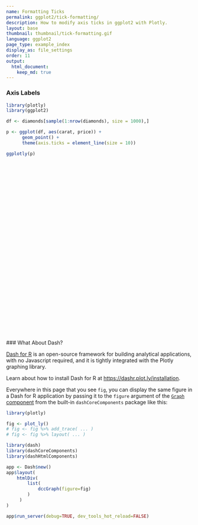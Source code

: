 ```yaml
---
name: Formatting Ticks
permalink: ggplot2/tick-formatting/
description: How to modify axis ticks in ggplot2 with Plotly.
layout: base
thumbnail: thumbnail/tick-formatting.gif
language: ggplot2
page_type: example_index
display_as: file_settings
order: 11
output:
  html_document:
    keep_md: true
---
```



### Axis Labels


```r
library(plotly)
library(ggplot2)

df <- diamonds[sample(1:nrow(diamonds), size = 1000),]

p <- ggplot(df, aes(carat, price)) +
      geom_point() +
      theme(axis.ticks = element_line(size = 10))

ggplotly(p)
```

<div id="htmlwidget-df551c1f03d330ce271c" style="width:672px;height:480px;" class="plotly html-widget"></div>
<script type="application/json" data-for="htmlwidget-df551c1f03d330ce271c">{"x":{"data":[{"x":[0.36,0.34,1.5,1.21,1.33,1.22,0.74,0.7,0.5,0.42,0.9,0.33,1.2,0.52,0.33,1.2,1.23,0.31,0.42,0.31,1.09,1.01,0.71,1.01,0.71,1.6,0.57,0.34,0.72,0.32,1.01,2.3,1.24,0.3,0.32,0.31,1.32,1.02,1.01,0.58,0.7,2.09,2.5,1.05,0.33,1.01,1.02,1.01,1.01,0.92,0.77,0.3,0.29,0.57,0.91,0.4,0.42,2.05,0.31,0.9,0.91,0.72,0.91,2.04,0.4,0.3,0.33,0.42,0.36,0.31,1.21,1.11,1.01,1.02,0.42,1.06,0.53,1.11,0.31,1.01,0.7,1.5,1.01,0.71,0.31,1.03,0.3,0.33,1,0.31,1,0.51,0.51,0.24,0.98,0.61,0.4,0.42,1.06,0.7,1.73,0.23,0.26,1.01,0.61,0.41,0.32,0.38,0.52,0.42,1.27,1.13,1.27,1,0.41,0.4,1.53,1.24,0.3,1.2,2.02,1.54,1.06,1.02,1.01,1.02,0.4,0.83,0.32,0.23,0.7,1.01,0.9,0.43,0.21,0.81,0.71,1.32,0.52,1.21,0.41,2.02,1.22,0.51,1.08,0.4,0.42,0.77,0.71,0.31,0.42,0.71,0.55,0.52,0.78,0.31,1.02,0.31,0.43,0.43,0.71,0.39,0.32,0.7,0.72,1.1,0.79,0.81,1.01,1.54,0.51,1.72,0.52,1.51,1.22,0.53,0.32,0.59,0.75,0.61,0.52,0.7,1.34,0.78,0.44,1.5,0.47,0.26,0.28,0.71,0.32,0.44,0.4,0.9,0.7,0.5,0.3,0.34,0.3,0.7,0.3,1.03,1.51,0.46,0.31,0.23,1.25,1.15,0.94,1.03,0.4,0.44,0.57,0.33,1.01,0.37,1.01,0.32,1.33,1.22,0.51,1.03,2.19,0.41,1.21,0.5,1.01,0.57,0.33,1.04,0.36,1,1.19,0.55,1.22,0.8,0.55,0.32,0.34,1.78,0.5,1.04,0.32,1.01,0.4,0.57,0.42,0.91,1.2,1.22,1.01,1.04,2.04,0.33,1,0.73,1.2,0.34,0.74,0.32,1.02,0.9,0.4,0.4,0.32,0.53,0.72,0.31,0.4,0.3,1,0.71,0.72,0.9,0.57,0.32,1.7,2.04,0.82,0.7,0.31,1.05,0.57,0.31,0.51,0.41,1.66,0.52,0.3,0.7,0.55,0.77,2.13,0.24,1.01,0.4,0.71,1.01,1.21,0.67,0.35,1.44,1.16,0.39,0.3,1.04,2.02,1.51,0.55,2.01,0.31,0.71,0.37,0.5,0.52,0.96,1.2,0.72,0.42,0.31,0.53,0.35,0.34,0.92,0.42,0.36,0.41,0.7,1.1,0.33,1.05,1.1,0.72,0.63,0.33,1.71,1.32,2.13,1.06,0.51,0.98,0.25,1.22,0.7,0.71,0.82,1.5,1.23,0.33,1.05,0.28,2,0.76,0.4,1.51,0.71,0.4,0.51,0.75,1.06,1.06,2.02,0.33,0.7,0.41,0.3,1.15,0.35,1,0.39,0.32,1.52,0.73,0.74,0.43,0.4,0.52,1.02,0.41,0.71,0.32,1.38,0.91,0.33,0.26,1.25,2,0.7,0.93,0.91,0.41,0.36,1.05,0.81,1.16,0.78,1.63,1.31,0.32,0.42,1.01,0.71,1.09,0.31,0.33,1.11,0.7,0.55,0.39,0.52,0.7,0.73,0.71,1.13,0.3,0.41,0.27,0.9,0.89,0.36,0.24,0.36,0.38,0.7,0.99,0.41,0.9,0.73,0.41,1.1,0.74,1.12,1.03,0.72,1.13,0.76,0.71,1.51,0.77,0.45,0.38,0.35,0.27,1.02,0.3,0.51,0.33,0.3,1.53,0.91,0.43,0.79,0.81,1.5,1.06,0.9,0.38,1.28,0.41,1.52,0.38,0.53,1.01,0.24,0.74,0.73,1.01,0.31,1.24,1.03,1.24,1.06,0.58,0.42,0.73,0.32,0.5,0.35,1.01,0.43,1.61,1,1.07,1,1.13,0.91,1.01,0.29,0.25,0.73,1.05,0.33,1.01,1.01,0.43,0.41,0.35,0.32,1.53,1.24,0.41,0.57,0.31,1.01,0.57,0.38,1.71,0.33,0.72,1.14,0.42,0.4,0.37,1.02,0.9,1.01,0.71,0.7,2.18,0.28,0.71,0.37,1.32,0.74,0.79,0.42,0.3,1.03,0.24,0.3,0.74,1.1,0.7,1.26,1.01,0.54,2.19,0.31,0.36,0.3,0.53,1.2,1.52,0.72,1.26,1.17,2.3,0.3,0.71,1.52,0.53,1.5,1.01,0.38,0.51,1.16,1.51,1,1.03,0.8,0.3,0.38,1.3,0.59,0.38,1.54,1.2,0.3,0.42,0.7,1.21,0.41,1.01,0.33,0.41,0.24,0.73,0.5,0.31,1.72,1.1,1.04,2.24,0.4,0.7,1.02,0.31,2.01,0.34,0.34,0.71,0.31,0.3,0.3,0.9,1.01,1.23,0.36,2.04,1.17,0.54,0.71,0.78,1.52,0.52,0.45,0.8,2.03,1.54,0.37,0.36,1.12,0.53,2.07,0.51,1.7,0.31,0.23,0.46,1.01,0.77,1.02,0.7,0.23,0.46,0.53,0.51,1.22,0.7,1.21,0.33,0.34,1.02,0.5,0.55,0.7,0.7,0.76,0.32,0.9,0.3,1.33,1.62,0.39,0.24,1.5,0.41,1.03,0.41,0.31,0.33,0.31,0.31,0.31,0.71,1.32,0.3,1.2,0.3,1.03,1.2,0.29,0.55,1.24,1.31,0.8,0.32,2.01,0.34,1.12,1.5,0.71,0.51,0.7,1.02,1.04,1.07,0.33,1.47,0.32,0.36,0.32,1.02,2.72,0.31,1.06,0.9,1.02,1.21,0.33,0.31,0.73,1.17,0.9,0.36,0.42,0.41,1.01,0.3,0.32,1.22,0.32,1.05,1.16,0.41,0.3,0.52,0.32,1.03,1.02,0.9,0.32,0.7,1.22,0.58,1.19,1.05,0.53,1,1.02,0.26,0.34,0.78,0.4,0.71,0.76,0.7,0.73,0.77,0.4,0.42,0.58,0.3,1,1,1.05,0.32,0.8,1.23,1.5,1.58,0.59,0.4,0.9,0.71,0.38,0.52,1.2,1,0.56,1,0.7,2.31,0.54,0.35,0.51,1,0.24,1.52,1.05,2.07,0.31,1.55,0.36,0.7,0.51,0.94,0.7,1.12,0.51,0.41,0.38,0.51,0.34,0.91,0.51,0.42,0.28,0.62,0.76,0.35,0.31,2.25,0.31,0.72,0.71,0.7,1.54,1.21,1.01,1.09,0.31,1.5,0.54,0.32,1.02,0.33,0.34,1.59,0.93,1.35,0.73,0.4,1,1.51,0.42,1.7,1.2,1,1.04,2.25,0.32,0.42,0.71,1.54,0.72,0.36,1.05,0.73,0.41,0.3,0.96,1.16,0.54,1.26,0.5,0.4,1.19,1.01,0.32,0.41,0.7,1.51,0.32,0.67,1.12,0.53,0.44,1.13,0.9,0.55,0.23,0.31,1.05,0.62,0.51,1.29,0.48,0.58,0.34,0.76,0.37,2.01,0.9,0.78,0.3,1.26,0.37,0.35,2.02,0.7,1.17,0.36,0.33,0.92,1.79,0.43,0.31,0.32,0.3,0.4,1.38,1.21,0.38,1.03,0.3,0.43,0.41,0.3,0.4,1.2,0.56,0.9,1.09,1.11,0.71,1.03,0.31,0.25,0.41,0.5,0.42,0.28,1.5,0.9,0.5,0.76,1.5,0.52,0.59,1.59,2.06,1.55,2.05,1.5,1.03,1.04,0.33,0.32,0.46,0.52,0.39,0.52,1,0.9,0.34,1.54,0.32,2.24,0.31,1.5,0.51,0.32,0.63,0.78,1.22,0.71,0.56,0.96,0.71,0.9,0.43,1.59,1.01,1.21,0.96,1,0.41,0.57,0.32,0.5,0.42,0.34,2.55,1.13,2,0.35,0.31,0.39,1,2.01,0.3,0.83,1.01,0.45,0.74,0.4,0.58,0.71,0.6,0.9,0.4,0.41,0.53,0.34,1.04,1.54,1.01,1.2,1,0.82,1.3,1.02,1.5,0.78,2.02,0.91,0.31,0.41,1.33,0.31,0.92,1.01,1.4,1.53,1.07,0.33,1.53,0.57,1.04,0.51,1.51,1,0.54,1.58,0.4,1.52,0.58,1,0.51],"y":[1080,2160,6746,13630,5214,5671,2803,1856,958,1040,3519,722,4548,2220,723,8056,10445,988,656,523,7820,4588,2644,4191,2596,8377,1817,805,2846,665,6529,18108,7660,665,940,837,7079,3856,8943,2509,2310,16824,15246,5557,781,6563,3342,4072,2342,3854,2184,552,607,2192,3763,929,851,14411,651,4021,3726,3759,3669,14527,842,394,928,945,608,802,5604,7480,3501,8745,992,5250,1678,9734,625,5882,3330,11795,9474,2024,907,6178,574,666,4816,907,3880,2220,1583,485,2898,1821,679,1235,6249,2835,13465,680,769,4921,2309,1427,612,1193,1577,1221,5334,9796,5547,11214,705,1087,10224,5146,844,6653,17882,11487,4313,4044,4751,4948,1323,3408,864,493,2973,4497,3715,867,386,4087,2742,14842,2012,4740,719,12108,6713,1574,6623,1397,847,3357,1986,1046,700,2823,1675,1138,2252,507,3998,507,774,1064,2594,1097,559,3167,2334,5596,2958,3250,8532,10279,1877,14414,1893,7534,6469,1818,706,2317,3152,1356,1847,2268,17663,3564,1235,6720,1418,440,487,3431,706,1274,692,4239,2567,1359,702,501,742,1040,675,4679,7723,1314,625,505,7246,6313,3758,6922,1125,810,1333,928,4191,810,3790,648,6685,6132,1812,5087,15169,1439,6708,1378,5527,1605,893,4543,1013,5000,5390,1990,8313,3312,1273,1008,507,12843,1387,5381,471,7293,617,1176,921,2854,8442,4099,5029,6727,17952,579,4586,1744,5689,723,2690,449,4084,3679,868,705,967,1678,4864,684,737,484,5413,3192,3018,3303,1228,645,11369,18026,3795,1865,766,5186,1819,891,1787,1115,14859,1720,776,2142,1867,2614,12980,608,6827,924,1883,4588,7955,1897,583,4387,5615,1018,609,4244,15974,10514,1667,13610,872,1902,649,627,1689,4218,8334,1806,854,583,1775,763,714,4228,1103,729,1076,1890,4140,743,7028,6810,3570,2391,891,13477,7143,12753,4467,1161,3622,705,5321,1066,2700,2954,11007,6557,771,4374,828,13263,2303,633,9704,2326,619,2041,2586,7479,7788,18117,666,3265,1376,608,7999,706,7007,942,828,13809,2581,3226,1580,1163,1427,5312,725,2317,943,11205,4204,463,597,5975,12907,1999,3746,3087,1413,1013,4116,3323,4979,2469,13555,10556,813,773,6239,3618,5706,544,743,6563,2595,1918,1123,1919,2840,3411,2907,12722,857,834,566,2873,3002,852,668,851,933,2455,5947,1007,4187,3453,1107,4004,1865,5266,8385,3065,5280,1949,2803,9569,2382,1263,886,1063,566,5016,776,1105,928,956,7539,4138,903,3413,1687,15338,4507,3303,1327,5795,1279,11637,882,1678,5226,449,2042,2260,6066,640,8299,4218,9333,6363,1393,1179,2434,612,1181,522,3620,780,7844,6377,6355,8020,6379,3762,4154,541,595,2371,6933,984,3655,5702,968,915,446,720,10602,5125,1076,1851,930,4118,2001,983,10309,579,1864,5469,926,737,844,8545,3579,4140,2294,2676,10340,462,2680,1124,4373,2485,2756,810,911,5837,552,863,3401,4133,2025,10076,7234,1346,15169,778,537,776,1631,5955,10214,2030,5412,4167,16329,1013,2352,8938,2472,7819,4078,855,1882,5091,10485,5853,4900,2517,665,1200,9051,1618,933,7877,4509,844,1103,2717,7424,1043,4669,940,1079,432,2341,1746,802,8324,5278,4368,18299,730,2872,5257,571,15965,686,764,2319,435,776,658,4540,4399,8855,629,18127,9799,1836,4380,3298,12342,1754,1105,3713,12021,9215,487,560,5363,1268,13993,1438,14611,544,428,1035,3597,2723,3769,2376,402,1453,1740,1599,8067,2417,5739,1002,1012,6909,1332,1550,2686,2513,2474,645,3407,789,7943,11180,1053,608,7503,876,3634,904,924,681,942,942,1214,2694,8728,526,4596,911,4384,5826,664,1712,11601,5187,3630,430,15627,956,8973,9706,3167,1732,3425,8624,9254,9863,854,7557,779,780,540,4946,17801,901,7589,3139,8768,7928,854,754,2656,4914,3250,631,1395,899,5430,691,576,7870,1080,4692,7803,705,886,2012,720,5087,4457,2883,900,1138,5773,1408,8265,4742,3084,5702,5198,417,1033,3163,689,2606,3950,2330,2583,2780,1125,690,2078,605,6600,3850,4410,591,4816,8971,13513,6990,1424,666,3689,2206,898,1680,8039,6465,2010,5390,956,16801,1314,614,1387,4077,571,9704,4234,18198,675,10960,568,2991,1008,3099,2925,4852,3223,705,693,1148,686,4096,1852,1235,382,3073,2961,1044,593,8442,700,3032,2735,2234,12401,5558,7507,5922,802,9548,1563,517,4478,854,556,15843,3990,9253,2496,1138,4739,11161,756,13256,6006,5292,10350,11114,990,1087,3238,8275,2229,678,2964,2703,646,684,2815,4710,1649,6597,1105,662,8995,5339,648,827,1919,10519,921,1981,3794,1159,795,4348,4232,2303,402,698,5433,1828,2051,5237,1279,2082,1276,2399,833,12271,3878,3578,608,8941,889,591,14574,2373,2774,631,802,3536,9205,716,628,730,526,945,6779,8456,1005,5101,665,718,961,886,842,10169,1915,3205,4565,7917,4234,3149,502,740,1425,1240,1103,544,9281,2245,1323,2148,13287,1722,4916,10685,16098,7416,15897,11613,4328,3861,984,1095,1173,1621,832,1151,4586,2964,596,7512,461,17989,500,15478,1343,828,1711,2706,6518,2103,1770,3768,2586,3001,830,12157,3733,9484,3187,3811,1018,1754,867,963,926,775,18766,4695,11988,583,544,716,3450,15116,638,3044,5713,1091,3813,1050,1990,1922,1657,4155,1123,755,1038,803,9505,13761,10891,7372,5555,2165,11175,5840,9618,3159,14620,4914,436,935,12345,816,2607,5919,7084,8058,5967,781,7991,1193,3780,1255,9116,5621,4042,9037,1116,7729,1377,7096,1709],"text":["carat: 0.36<br />price:  1080","carat: 0.34<br />price:  2160","carat: 1.50<br />price:  6746","carat: 1.21<br />price: 13630","carat: 1.33<br />price:  5214","carat: 1.22<br />price:  5671","carat: 0.74<br />price:  2803","carat: 0.70<br />price:  1856","carat: 0.50<br />price:   958","carat: 0.42<br />price:  1040","carat: 0.90<br />price:  3519","carat: 0.33<br />price:   722","carat: 1.20<br />price:  4548","carat: 0.52<br />price:  2220","carat: 0.33<br />price:   723","carat: 1.20<br />price:  8056","carat: 1.23<br />price: 10445","carat: 0.31<br />price:   988","carat: 0.42<br />price:   656","carat: 0.31<br />price:   523","carat: 1.09<br />price:  7820","carat: 1.01<br />price:  4588","carat: 0.71<br />price:  2644","carat: 1.01<br />price:  4191","carat: 0.71<br />price:  2596","carat: 1.60<br />price:  8377","carat: 0.57<br />price:  1817","carat: 0.34<br />price:   805","carat: 0.72<br />price:  2846","carat: 0.32<br />price:   665","carat: 1.01<br />price:  6529","carat: 2.30<br />price: 18108","carat: 1.24<br />price:  7660","carat: 0.30<br />price:   665","carat: 0.32<br />price:   940","carat: 0.31<br />price:   837","carat: 1.32<br />price:  7079","carat: 1.02<br />price:  3856","carat: 1.01<br />price:  8943","carat: 0.58<br />price:  2509","carat: 0.70<br />price:  2310","carat: 2.09<br />price: 16824","carat: 2.50<br />price: 15246","carat: 1.05<br />price:  5557","carat: 0.33<br />price:   781","carat: 1.01<br />price:  6563","carat: 1.02<br />price:  3342","carat: 1.01<br />price:  4072","carat: 1.01<br />price:  2342","carat: 0.92<br />price:  3854","carat: 0.77<br />price:  2184","carat: 0.30<br />price:   552","carat: 0.29<br />price:   607","carat: 0.57<br />price:  2192","carat: 0.91<br />price:  3763","carat: 0.40<br />price:   929","carat: 0.42<br />price:   851","carat: 2.05<br />price: 14411","carat: 0.31<br />price:   651","carat: 0.90<br />price:  4021","carat: 0.91<br />price:  3726","carat: 0.72<br />price:  3759","carat: 0.91<br />price:  3669","carat: 2.04<br />price: 14527","carat: 0.40<br />price:   842","carat: 0.30<br />price:   394","carat: 0.33<br />price:   928","carat: 0.42<br />price:   945","carat: 0.36<br />price:   608","carat: 0.31<br />price:   802","carat: 1.21<br />price:  5604","carat: 1.11<br />price:  7480","carat: 1.01<br />price:  3501","carat: 1.02<br />price:  8745","carat: 0.42<br />price:   992","carat: 1.06<br />price:  5250","carat: 0.53<br />price:  1678","carat: 1.11<br />price:  9734","carat: 0.31<br />price:   625","carat: 1.01<br />price:  5882","carat: 0.70<br />price:  3330","carat: 1.50<br />price: 11795","carat: 1.01<br />price:  9474","carat: 0.71<br />price:  2024","carat: 0.31<br />price:   907","carat: 1.03<br />price:  6178","carat: 0.30<br />price:   574","carat: 0.33<br />price:   666","carat: 1.00<br />price:  4816","carat: 0.31<br />price:   907","carat: 1.00<br />price:  3880","carat: 0.51<br />price:  2220","carat: 0.51<br />price:  1583","carat: 0.24<br />price:   485","carat: 0.98<br />price:  2898","carat: 0.61<br />price:  1821","carat: 0.40<br />price:   679","carat: 0.42<br />price:  1235","carat: 1.06<br />price:  6249","carat: 0.70<br />price:  2835","carat: 1.73<br />price: 13465","carat: 0.23<br />price:   680","carat: 0.26<br />price:   769","carat: 1.01<br />price:  4921","carat: 0.61<br />price:  2309","carat: 0.41<br />price:  1427","carat: 0.32<br />price:   612","carat: 0.38<br />price:  1193","carat: 0.52<br />price:  1577","carat: 0.42<br />price:  1221","carat: 1.27<br />price:  5334","carat: 1.13<br />price:  9796","carat: 1.27<br />price:  5547","carat: 1.00<br />price: 11214","carat: 0.41<br />price:   705","carat: 0.40<br />price:  1087","carat: 1.53<br />price: 10224","carat: 1.24<br />price:  5146","carat: 0.30<br />price:   844","carat: 1.20<br />price:  6653","carat: 2.02<br />price: 17882","carat: 1.54<br />price: 11487","carat: 1.06<br />price:  4313","carat: 1.02<br />price:  4044","carat: 1.01<br />price:  4751","carat: 1.02<br />price:  4948","carat: 0.40<br />price:  1323","carat: 0.83<br />price:  3408","carat: 0.32<br />price:   864","carat: 0.23<br />price:   493","carat: 0.70<br />price:  2973","carat: 1.01<br />price:  4497","carat: 0.90<br />price:  3715","carat: 0.43<br />price:   867","carat: 0.21<br />price:   386","carat: 0.81<br />price:  4087","carat: 0.71<br />price:  2742","carat: 1.32<br />price: 14842","carat: 0.52<br />price:  2012","carat: 1.21<br />price:  4740","carat: 0.41<br />price:   719","carat: 2.02<br />price: 12108","carat: 1.22<br />price:  6713","carat: 0.51<br />price:  1574","carat: 1.08<br />price:  6623","carat: 0.40<br />price:  1397","carat: 0.42<br />price:   847","carat: 0.77<br />price:  3357","carat: 0.71<br />price:  1986","carat: 0.31<br />price:  1046","carat: 0.42<br />price:   700","carat: 0.71<br />price:  2823","carat: 0.55<br />price:  1675","carat: 0.52<br />price:  1138","carat: 0.78<br />price:  2252","carat: 0.31<br />price:   507","carat: 1.02<br />price:  3998","carat: 0.31<br />price:   507","carat: 0.43<br />price:   774","carat: 0.43<br />price:  1064","carat: 0.71<br />price:  2594","carat: 0.39<br />price:  1097","carat: 0.32<br />price:   559","carat: 0.70<br />price:  3167","carat: 0.72<br />price:  2334","carat: 1.10<br />price:  5596","carat: 0.79<br />price:  2958","carat: 0.81<br />price:  3250","carat: 1.01<br />price:  8532","carat: 1.54<br />price: 10279","carat: 0.51<br />price:  1877","carat: 1.72<br />price: 14414","carat: 0.52<br />price:  1893","carat: 1.51<br />price:  7534","carat: 1.22<br />price:  6469","carat: 0.53<br />price:  1818","carat: 0.32<br />price:   706","carat: 0.59<br />price:  2317","carat: 0.75<br />price:  3152","carat: 0.61<br />price:  1356","carat: 0.52<br />price:  1847","carat: 0.70<br />price:  2268","carat: 1.34<br />price: 17663","carat: 0.78<br />price:  3564","carat: 0.44<br />price:  1235","carat: 1.50<br />price:  6720","carat: 0.47<br />price:  1418","carat: 0.26<br />price:   440","carat: 0.28<br />price:   487","carat: 0.71<br />price:  3431","carat: 0.32<br />price:   706","carat: 0.44<br />price:  1274","carat: 0.40<br />price:   692","carat: 0.90<br />price:  4239","carat: 0.70<br />price:  2567","carat: 0.50<br />price:  1359","carat: 0.30<br />price:   702","carat: 0.34<br />price:   501","carat: 0.30<br />price:   742","carat: 0.70<br />price:  1040","carat: 0.30<br />price:   675","carat: 1.03<br />price:  4679","carat: 1.51<br />price:  7723","carat: 0.46<br />price:  1314","carat: 0.31<br />price:   625","carat: 0.23<br />price:   505","carat: 1.25<br />price:  7246","carat: 1.15<br />price:  6313","carat: 0.94<br />price:  3758","carat: 1.03<br />price:  6922","carat: 0.40<br />price:  1125","carat: 0.44<br />price:   810","carat: 0.57<br />price:  1333","carat: 0.33<br />price:   928","carat: 1.01<br />price:  4191","carat: 0.37<br />price:   810","carat: 1.01<br />price:  3790","carat: 0.32<br />price:   648","carat: 1.33<br />price:  6685","carat: 1.22<br />price:  6132","carat: 0.51<br />price:  1812","carat: 1.03<br />price:  5087","carat: 2.19<br />price: 15169","carat: 0.41<br />price:  1439","carat: 1.21<br />price:  6708","carat: 0.50<br />price:  1378","carat: 1.01<br />price:  5527","carat: 0.57<br />price:  1605","carat: 0.33<br />price:   893","carat: 1.04<br />price:  4543","carat: 0.36<br />price:  1013","carat: 1.00<br />price:  5000","carat: 1.19<br />price:  5390","carat: 0.55<br />price:  1990","carat: 1.22<br />price:  8313","carat: 0.80<br />price:  3312","carat: 0.55<br />price:  1273","carat: 0.32<br />price:  1008","carat: 0.34<br />price:   507","carat: 1.78<br />price: 12843","carat: 0.50<br />price:  1387","carat: 1.04<br />price:  5381","carat: 0.32<br />price:   471","carat: 1.01<br />price:  7293","carat: 0.40<br />price:   617","carat: 0.57<br />price:  1176","carat: 0.42<br />price:   921","carat: 0.91<br />price:  2854","carat: 1.20<br />price:  8442","carat: 1.22<br />price:  4099","carat: 1.01<br />price:  5029","carat: 1.04<br />price:  6727","carat: 2.04<br />price: 17952","carat: 0.33<br />price:   579","carat: 1.00<br />price:  4586","carat: 0.73<br />price:  1744","carat: 1.20<br />price:  5689","carat: 0.34<br />price:   723","carat: 0.74<br />price:  2690","carat: 0.32<br />price:   449","carat: 1.02<br />price:  4084","carat: 0.90<br />price:  3679","carat: 0.40<br />price:   868","carat: 0.40<br />price:   705","carat: 0.32<br />price:   967","carat: 0.53<br />price:  1678","carat: 0.72<br />price:  4864","carat: 0.31<br />price:   684","carat: 0.40<br />price:   737","carat: 0.30<br />price:   484","carat: 1.00<br />price:  5413","carat: 0.71<br />price:  3192","carat: 0.72<br />price:  3018","carat: 0.90<br />price:  3303","carat: 0.57<br />price:  1228","carat: 0.32<br />price:   645","carat: 1.70<br />price: 11369","carat: 2.04<br />price: 18026","carat: 0.82<br />price:  3795","carat: 0.70<br />price:  1865","carat: 0.31<br />price:   766","carat: 1.05<br />price:  5186","carat: 0.57<br />price:  1819","carat: 0.31<br />price:   891","carat: 0.51<br />price:  1787","carat: 0.41<br />price:  1115","carat: 1.66<br />price: 14859","carat: 0.52<br />price:  1720","carat: 0.30<br />price:   776","carat: 0.70<br />price:  2142","carat: 0.55<br />price:  1867","carat: 0.77<br />price:  2614","carat: 2.13<br />price: 12980","carat: 0.24<br />price:   608","carat: 1.01<br />price:  6827","carat: 0.40<br />price:   924","carat: 0.71<br />price:  1883","carat: 1.01<br />price:  4588","carat: 1.21<br />price:  7955","carat: 0.67<br />price:  1897","carat: 0.35<br />price:   583","carat: 1.44<br />price:  4387","carat: 1.16<br />price:  5615","carat: 0.39<br />price:  1018","carat: 0.30<br />price:   609","carat: 1.04<br />price:  4244","carat: 2.02<br />price: 15974","carat: 1.51<br />price: 10514","carat: 0.55<br />price:  1667","carat: 2.01<br />price: 13610","carat: 0.31<br />price:   872","carat: 0.71<br />price:  1902","carat: 0.37<br />price:   649","carat: 0.50<br />price:   627","carat: 0.52<br />price:  1689","carat: 0.96<br />price:  4218","carat: 1.20<br />price:  8334","carat: 0.72<br />price:  1806","carat: 0.42<br />price:   854","carat: 0.31<br />price:   583","carat: 0.53<br />price:  1775","carat: 0.35<br />price:   763","carat: 0.34<br />price:   714","carat: 0.92<br />price:  4228","carat: 0.42<br />price:  1103","carat: 0.36<br />price:   729","carat: 0.41<br />price:  1076","carat: 0.70<br />price:  1890","carat: 1.10<br />price:  4140","carat: 0.33<br />price:   743","carat: 1.05<br />price:  7028","carat: 1.10<br />price:  6810","carat: 0.72<br />price:  3570","carat: 0.63<br />price:  2391","carat: 0.33<br />price:   891","carat: 1.71<br />price: 13477","carat: 1.32<br />price:  7143","carat: 2.13<br />price: 12753","carat: 1.06<br />price:  4467","carat: 0.51<br />price:  1161","carat: 0.98<br />price:  3622","carat: 0.25<br />price:   705","carat: 1.22<br />price:  5321","carat: 0.70<br />price:  1066","carat: 0.71<br />price:  2700","carat: 0.82<br />price:  2954","carat: 1.50<br />price: 11007","carat: 1.23<br />price:  6557","carat: 0.33<br />price:   771","carat: 1.05<br />price:  4374","carat: 0.28<br />price:   828","carat: 2.00<br />price: 13263","carat: 0.76<br />price:  2303","carat: 0.40<br />price:   633","carat: 1.51<br />price:  9704","carat: 0.71<br />price:  2326","carat: 0.40<br />price:   619","carat: 0.51<br />price:  2041","carat: 0.75<br />price:  2586","carat: 1.06<br />price:  7479","carat: 1.06<br />price:  7788","carat: 2.02<br />price: 18117","carat: 0.33<br />price:   666","carat: 0.70<br />price:  3265","carat: 0.41<br />price:  1376","carat: 0.30<br />price:   608","carat: 1.15<br />price:  7999","carat: 0.35<br />price:   706","carat: 1.00<br />price:  7007","carat: 0.39<br />price:   942","carat: 0.32<br />price:   828","carat: 1.52<br />price: 13809","carat: 0.73<br />price:  2581","carat: 0.74<br />price:  3226","carat: 0.43<br />price:  1580","carat: 0.40<br />price:  1163","carat: 0.52<br />price:  1427","carat: 1.02<br />price:  5312","carat: 0.41<br />price:   725","carat: 0.71<br />price:  2317","carat: 0.32<br />price:   943","carat: 1.38<br />price: 11205","carat: 0.91<br />price:  4204","carat: 0.33<br />price:   463","carat: 0.26<br />price:   597","carat: 1.25<br />price:  5975","carat: 2.00<br />price: 12907","carat: 0.70<br />price:  1999","carat: 0.93<br />price:  3746","carat: 0.91<br />price:  3087","carat: 0.41<br />price:  1413","carat: 0.36<br />price:  1013","carat: 1.05<br />price:  4116","carat: 0.81<br />price:  3323","carat: 1.16<br />price:  4979","carat: 0.78<br />price:  2469","carat: 1.63<br />price: 13555","carat: 1.31<br />price: 10556","carat: 0.32<br />price:   813","carat: 0.42<br />price:   773","carat: 1.01<br />price:  6239","carat: 0.71<br />price:  3618","carat: 1.09<br />price:  5706","carat: 0.31<br />price:   544","carat: 0.33<br />price:   743","carat: 1.11<br />price:  6563","carat: 0.70<br />price:  2595","carat: 0.55<br />price:  1918","carat: 0.39<br />price:  1123","carat: 0.52<br />price:  1919","carat: 0.70<br />price:  2840","carat: 0.73<br />price:  3411","carat: 0.71<br />price:  2907","carat: 1.13<br />price: 12722","carat: 0.30<br />price:   857","carat: 0.41<br />price:   834","carat: 0.27<br />price:   566","carat: 0.90<br />price:  2873","carat: 0.89<br />price:  3002","carat: 0.36<br />price:   852","carat: 0.24<br />price:   668","carat: 0.36<br />price:   851","carat: 0.38<br />price:   933","carat: 0.70<br />price:  2455","carat: 0.99<br />price:  5947","carat: 0.41<br />price:  1007","carat: 0.90<br />price:  4187","carat: 0.73<br />price:  3453","carat: 0.41<br />price:  1107","carat: 1.10<br />price:  4004","carat: 0.74<br />price:  1865","carat: 1.12<br />price:  5266","carat: 1.03<br />price:  8385","carat: 0.72<br />price:  3065","carat: 1.13<br />price:  5280","carat: 0.76<br />price:  1949","carat: 0.71<br />price:  2803","carat: 1.51<br />price:  9569","carat: 0.77<br />price:  2382","carat: 0.45<br />price:  1263","carat: 0.38<br />price:   886","carat: 0.35<br />price:  1063","carat: 0.27<br />price:   566","carat: 1.02<br />price:  5016","carat: 0.30<br />price:   776","carat: 0.51<br />price:  1105","carat: 0.33<br />price:   928","carat: 0.30<br />price:   956","carat: 1.53<br />price:  7539","carat: 0.91<br />price:  4138","carat: 0.43<br />price:   903","carat: 0.79<br />price:  3413","carat: 0.81<br />price:  1687","carat: 1.50<br />price: 15338","carat: 1.06<br />price:  4507","carat: 0.90<br />price:  3303","carat: 0.38<br />price:  1327","carat: 1.28<br />price:  5795","carat: 0.41<br />price:  1279","carat: 1.52<br />price: 11637","carat: 0.38<br />price:   882","carat: 0.53<br />price:  1678","carat: 1.01<br />price:  5226","carat: 0.24<br />price:   449","carat: 0.74<br />price:  2042","carat: 0.73<br />price:  2260","carat: 1.01<br />price:  6066","carat: 0.31<br />price:   640","carat: 1.24<br />price:  8299","carat: 1.03<br />price:  4218","carat: 1.24<br />price:  9333","carat: 1.06<br />price:  6363","carat: 0.58<br />price:  1393","carat: 0.42<br />price:  1179","carat: 0.73<br />price:  2434","carat: 0.32<br />price:   612","carat: 0.50<br />price:  1181","carat: 0.35<br />price:   522","carat: 1.01<br />price:  3620","carat: 0.43<br />price:   780","carat: 1.61<br />price:  7844","carat: 1.00<br />price:  6377","carat: 1.07<br />price:  6355","carat: 1.00<br />price:  8020","carat: 1.13<br />price:  6379","carat: 0.91<br />price:  3762","carat: 1.01<br />price:  4154","carat: 0.29<br />price:   541","carat: 0.25<br />price:   595","carat: 0.73<br />price:  2371","carat: 1.05<br />price:  6933","carat: 0.33<br />price:   984","carat: 1.01<br />price:  3655","carat: 1.01<br />price:  5702","carat: 0.43<br />price:   968","carat: 0.41<br />price:   915","carat: 0.35<br />price:   446","carat: 0.32<br />price:   720","carat: 1.53<br />price: 10602","carat: 1.24<br />price:  5125","carat: 0.41<br />price:  1076","carat: 0.57<br />price:  1851","carat: 0.31<br />price:   930","carat: 1.01<br />price:  4118","carat: 0.57<br />price:  2001","carat: 0.38<br />price:   983","carat: 1.71<br />price: 10309","carat: 0.33<br />price:   579","carat: 0.72<br />price:  1864","carat: 1.14<br />price:  5469","carat: 0.42<br />price:   926","carat: 0.40<br />price:   737","carat: 0.37<br />price:   844","carat: 1.02<br />price:  8545","carat: 0.90<br />price:  3579","carat: 1.01<br />price:  4140","carat: 0.71<br />price:  2294","carat: 0.70<br />price:  2676","carat: 2.18<br />price: 10340","carat: 0.28<br />price:   462","carat: 0.71<br />price:  2680","carat: 0.37<br />price:  1124","carat: 1.32<br />price:  4373","carat: 0.74<br />price:  2485","carat: 0.79<br />price:  2756","carat: 0.42<br />price:   810","carat: 0.30<br />price:   911","carat: 1.03<br />price:  5837","carat: 0.24<br />price:   552","carat: 0.30<br />price:   863","carat: 0.74<br />price:  3401","carat: 1.10<br />price:  4133","carat: 0.70<br />price:  2025","carat: 1.26<br />price: 10076","carat: 1.01<br />price:  7234","carat: 0.54<br />price:  1346","carat: 2.19<br />price: 15169","carat: 0.31<br />price:   778","carat: 0.36<br />price:   537","carat: 0.30<br />price:   776","carat: 0.53<br />price:  1631","carat: 1.20<br />price:  5955","carat: 1.52<br />price: 10214","carat: 0.72<br />price:  2030","carat: 1.26<br />price:  5412","carat: 1.17<br />price:  4167","carat: 2.30<br />price: 16329","carat: 0.30<br />price:  1013","carat: 0.71<br />price:  2352","carat: 1.52<br />price:  8938","carat: 0.53<br />price:  2472","carat: 1.50<br />price:  7819","carat: 1.01<br />price:  4078","carat: 0.38<br />price:   855","carat: 0.51<br />price:  1882","carat: 1.16<br />price:  5091","carat: 1.51<br />price: 10485","carat: 1.00<br />price:  5853","carat: 1.03<br />price:  4900","carat: 0.80<br />price:  2517","carat: 0.30<br />price:   665","carat: 0.38<br />price:  1200","carat: 1.30<br />price:  9051","carat: 0.59<br />price:  1618","carat: 0.38<br />price:   933","carat: 1.54<br />price:  7877","carat: 1.20<br />price:  4509","carat: 0.30<br />price:   844","carat: 0.42<br />price:  1103","carat: 0.70<br />price:  2717","carat: 1.21<br />price:  7424","carat: 0.41<br />price:  1043","carat: 1.01<br />price:  4669","carat: 0.33<br />price:   940","carat: 0.41<br />price:  1079","carat: 0.24<br />price:   432","carat: 0.73<br />price:  2341","carat: 0.50<br />price:  1746","carat: 0.31<br />price:   802","carat: 1.72<br />price:  8324","carat: 1.10<br />price:  5278","carat: 1.04<br />price:  4368","carat: 2.24<br />price: 18299","carat: 0.40<br />price:   730","carat: 0.70<br />price:  2872","carat: 1.02<br />price:  5257","carat: 0.31<br />price:   571","carat: 2.01<br />price: 15965","carat: 0.34<br />price:   686","carat: 0.34<br />price:   764","carat: 0.71<br />price:  2319","carat: 0.31<br />price:   435","carat: 0.30<br />price:   776","carat: 0.30<br />price:   658","carat: 0.90<br />price:  4540","carat: 1.01<br />price:  4399","carat: 1.23<br />price:  8855","carat: 0.36<br />price:   629","carat: 2.04<br />price: 18127","carat: 1.17<br />price:  9799","carat: 0.54<br />price:  1836","carat: 0.71<br />price:  4380","carat: 0.78<br />price:  3298","carat: 1.52<br />price: 12342","carat: 0.52<br />price:  1754","carat: 0.45<br />price:  1105","carat: 0.80<br />price:  3713","carat: 2.03<br />price: 12021","carat: 1.54<br />price:  9215","carat: 0.37<br />price:   487","carat: 0.36<br />price:   560","carat: 1.12<br />price:  5363","carat: 0.53<br />price:  1268","carat: 2.07<br />price: 13993","carat: 0.51<br />price:  1438","carat: 1.70<br />price: 14611","carat: 0.31<br />price:   544","carat: 0.23<br />price:   428","carat: 0.46<br />price:  1035","carat: 1.01<br />price:  3597","carat: 0.77<br />price:  2723","carat: 1.02<br />price:  3769","carat: 0.70<br />price:  2376","carat: 0.23<br />price:   402","carat: 0.46<br />price:  1453","carat: 0.53<br />price:  1740","carat: 0.51<br />price:  1599","carat: 1.22<br />price:  8067","carat: 0.70<br />price:  2417","carat: 1.21<br />price:  5739","carat: 0.33<br />price:  1002","carat: 0.34<br />price:  1012","carat: 1.02<br />price:  6909","carat: 0.50<br />price:  1332","carat: 0.55<br />price:  1550","carat: 0.70<br />price:  2686","carat: 0.70<br />price:  2513","carat: 0.76<br />price:  2474","carat: 0.32<br />price:   645","carat: 0.90<br />price:  3407","carat: 0.30<br />price:   789","carat: 1.33<br />price:  7943","carat: 1.62<br />price: 11180","carat: 0.39<br />price:  1053","carat: 0.24<br />price:   608","carat: 1.50<br />price:  7503","carat: 0.41<br />price:   876","carat: 1.03<br />price:  3634","carat: 0.41<br />price:   904","carat: 0.31<br />price:   924","carat: 0.33<br />price:   681","carat: 0.31<br />price:   942","carat: 0.31<br />price:   942","carat: 0.31<br />price:  1214","carat: 0.71<br />price:  2694","carat: 1.32<br />price:  8728","carat: 0.30<br />price:   526","carat: 1.20<br />price:  4596","carat: 0.30<br />price:   911","carat: 1.03<br />price:  4384","carat: 1.20<br />price:  5826","carat: 0.29<br />price:   664","carat: 0.55<br />price:  1712","carat: 1.24<br />price: 11601","carat: 1.31<br />price:  5187","carat: 0.80<br />price:  3630","carat: 0.32<br />price:   430","carat: 2.01<br />price: 15627","carat: 0.34<br />price:   956","carat: 1.12<br />price:  8973","carat: 1.50<br />price:  9706","carat: 0.71<br />price:  3167","carat: 0.51<br />price:  1732","carat: 0.70<br />price:  3425","carat: 1.02<br />price:  8624","carat: 1.04<br />price:  9254","carat: 1.07<br />price:  9863","carat: 0.33<br />price:   854","carat: 1.47<br />price:  7557","carat: 0.32<br />price:   779","carat: 0.36<br />price:   780","carat: 0.32<br />price:   540","carat: 1.02<br />price:  4946","carat: 2.72<br />price: 17801","carat: 0.31<br />price:   901","carat: 1.06<br />price:  7589","carat: 0.90<br />price:  3139","carat: 1.02<br />price:  8768","carat: 1.21<br />price:  7928","carat: 0.33<br />price:   854","carat: 0.31<br />price:   754","carat: 0.73<br />price:  2656","carat: 1.17<br />price:  4914","carat: 0.90<br />price:  3250","carat: 0.36<br />price:   631","carat: 0.42<br />price:  1395","carat: 0.41<br />price:   899","carat: 1.01<br />price:  5430","carat: 0.30<br />price:   691","carat: 0.32<br />price:   576","carat: 1.22<br />price:  7870","carat: 0.32<br />price:  1080","carat: 1.05<br />price:  4692","carat: 1.16<br />price:  7803","carat: 0.41<br />price:   705","carat: 0.30<br />price:   886","carat: 0.52<br />price:  2012","carat: 0.32<br />price:   720","carat: 1.03<br />price:  5087","carat: 1.02<br />price:  4457","carat: 0.90<br />price:  2883","carat: 0.32<br />price:   900","carat: 0.70<br />price:  1138","carat: 1.22<br />price:  5773","carat: 0.58<br />price:  1408","carat: 1.19<br />price:  8265","carat: 1.05<br />price:  4742","carat: 0.53<br />price:  3084","carat: 1.00<br />price:  5702","carat: 1.02<br />price:  5198","carat: 0.26<br />price:   417","carat: 0.34<br />price:  1033","carat: 0.78<br />price:  3163","carat: 0.40<br />price:   689","carat: 0.71<br />price:  2606","carat: 0.76<br />price:  3950","carat: 0.70<br />price:  2330","carat: 0.73<br />price:  2583","carat: 0.77<br />price:  2780","carat: 0.40<br />price:  1125","carat: 0.42<br />price:   690","carat: 0.58<br />price:  2078","carat: 0.30<br />price:   605","carat: 1.00<br />price:  6600","carat: 1.00<br />price:  3850","carat: 1.05<br />price:  4410","carat: 0.32<br />price:   591","carat: 0.80<br />price:  4816","carat: 1.23<br />price:  8971","carat: 1.50<br />price: 13513","carat: 1.58<br />price:  6990","carat: 0.59<br />price:  1424","carat: 0.40<br />price:   666","carat: 0.90<br />price:  3689","carat: 0.71<br />price:  2206","carat: 0.38<br />price:   898","carat: 0.52<br />price:  1680","carat: 1.20<br />price:  8039","carat: 1.00<br />price:  6465","carat: 0.56<br />price:  2010","carat: 1.00<br />price:  5390","carat: 0.70<br />price:   956","carat: 2.31<br />price: 16801","carat: 0.54<br />price:  1314","carat: 0.35<br />price:   614","carat: 0.51<br />price:  1387","carat: 1.00<br />price:  4077","carat: 0.24<br />price:   571","carat: 1.52<br />price:  9704","carat: 1.05<br />price:  4234","carat: 2.07<br />price: 18198","carat: 0.31<br />price:   675","carat: 1.55<br />price: 10960","carat: 0.36<br />price:   568","carat: 0.70<br />price:  2991","carat: 0.51<br />price:  1008","carat: 0.94<br />price:  3099","carat: 0.70<br />price:  2925","carat: 1.12<br />price:  4852","carat: 0.51<br />price:  3223","carat: 0.41<br />price:   705","carat: 0.38<br />price:   693","carat: 0.51<br />price:  1148","carat: 0.34<br />price:   686","carat: 0.91<br />price:  4096","carat: 0.51<br />price:  1852","carat: 0.42<br />price:  1235","carat: 0.28<br />price:   382","carat: 0.62<br />price:  3073","carat: 0.76<br />price:  2961","carat: 0.35<br />price:  1044","carat: 0.31<br />price:   593","carat: 2.25<br />price:  8442","carat: 0.31<br />price:   700","carat: 0.72<br />price:  3032","carat: 0.71<br />price:  2735","carat: 0.70<br />price:  2234","carat: 1.54<br />price: 12401","carat: 1.21<br />price:  5558","carat: 1.01<br />price:  7507","carat: 1.09<br />price:  5922","carat: 0.31<br />price:   802","carat: 1.50<br />price:  9548","carat: 0.54<br />price:  1563","carat: 0.32<br />price:   517","carat: 1.02<br />price:  4478","carat: 0.33<br />price:   854","carat: 0.34<br />price:   556","carat: 1.59<br />price: 15843","carat: 0.93<br />price:  3990","carat: 1.35<br />price:  9253","carat: 0.73<br />price:  2496","carat: 0.40<br />price:  1138","carat: 1.00<br />price:  4739","carat: 1.51<br />price: 11161","carat: 0.42<br />price:   756","carat: 1.70<br />price: 13256","carat: 1.20<br />price:  6006","carat: 1.00<br />price:  5292","carat: 1.04<br />price: 10350","carat: 2.25<br />price: 11114","carat: 0.32<br />price:   990","carat: 0.42<br />price:  1087","carat: 0.71<br />price:  3238","carat: 1.54<br />price:  8275","carat: 0.72<br />price:  2229","carat: 0.36<br />price:   678","carat: 1.05<br />price:  2964","carat: 0.73<br />price:  2703","carat: 0.41<br />price:   646","carat: 0.30<br />price:   684","carat: 0.96<br />price:  2815","carat: 1.16<br />price:  4710","carat: 0.54<br />price:  1649","carat: 1.26<br />price:  6597","carat: 0.50<br />price:  1105","carat: 0.40<br />price:   662","carat: 1.19<br />price:  8995","carat: 1.01<br />price:  5339","carat: 0.32<br />price:   648","carat: 0.41<br />price:   827","carat: 0.70<br />price:  1919","carat: 1.51<br />price: 10519","carat: 0.32<br />price:   921","carat: 0.67<br />price:  1981","carat: 1.12<br />price:  3794","carat: 0.53<br />price:  1159","carat: 0.44<br />price:   795","carat: 1.13<br />price:  4348","carat: 0.90<br />price:  4232","carat: 0.55<br />price:  2303","carat: 0.23<br />price:   402","carat: 0.31<br />price:   698","carat: 1.05<br />price:  5433","carat: 0.62<br />price:  1828","carat: 0.51<br />price:  2051","carat: 1.29<br />price:  5237","carat: 0.48<br />price:  1279","carat: 0.58<br />price:  2082","carat: 0.34<br />price:  1276","carat: 0.76<br />price:  2399","carat: 0.37<br />price:   833","carat: 2.01<br />price: 12271","carat: 0.90<br />price:  3878","carat: 0.78<br />price:  3578","carat: 0.30<br />price:   608","carat: 1.26<br />price:  8941","carat: 0.37<br />price:   889","carat: 0.35<br />price:   591","carat: 2.02<br />price: 14574","carat: 0.70<br />price:  2373","carat: 1.17<br />price:  2774","carat: 0.36<br />price:   631","carat: 0.33<br />price:   802","carat: 0.92<br />price:  3536","carat: 1.79<br />price:  9205","carat: 0.43<br />price:   716","carat: 0.31<br />price:   628","carat: 0.32<br />price:   730","carat: 0.30<br />price:   526","carat: 0.40<br />price:   945","carat: 1.38<br />price:  6779","carat: 1.21<br />price:  8456","carat: 0.38<br />price:  1005","carat: 1.03<br />price:  5101","carat: 0.30<br />price:   665","carat: 0.43<br />price:   718","carat: 0.41<br />price:   961","carat: 0.30<br />price:   886","carat: 0.40<br />price:   842","carat: 1.20<br />price: 10169","carat: 0.56<br />price:  1915","carat: 0.90<br />price:  3205","carat: 1.09<br />price:  4565","carat: 1.11<br />price:  7917","carat: 0.71<br />price:  4234","carat: 1.03<br />price:  3149","carat: 0.31<br />price:   502","carat: 0.25<br />price:   740","carat: 0.41<br />price:  1425","carat: 0.50<br />price:  1240","carat: 0.42<br />price:  1103","carat: 0.28<br />price:   544","carat: 1.50<br />price:  9281","carat: 0.90<br />price:  2245","carat: 0.50<br />price:  1323","carat: 0.76<br />price:  2148","carat: 1.50<br />price: 13287","carat: 0.52<br />price:  1722","carat: 0.59<br />price:  4916","carat: 1.59<br />price: 10685","carat: 2.06<br />price: 16098","carat: 1.55<br />price:  7416","carat: 2.05<br />price: 15897","carat: 1.50<br />price: 11613","carat: 1.03<br />price:  4328","carat: 1.04<br />price:  3861","carat: 0.33<br />price:   984","carat: 0.32<br />price:  1095","carat: 0.46<br />price:  1173","carat: 0.52<br />price:  1621","carat: 0.39<br />price:   832","carat: 0.52<br />price:  1151","carat: 1.00<br />price:  4586","carat: 0.90<br />price:  2964","carat: 0.34<br />price:   596","carat: 1.54<br />price:  7512","carat: 0.32<br />price:   461","carat: 2.24<br />price: 17989","carat: 0.31<br />price:   500","carat: 1.50<br />price: 15478","carat: 0.51<br />price:  1343","carat: 0.32<br />price:   828","carat: 0.63<br />price:  1711","carat: 0.78<br />price:  2706","carat: 1.22<br />price:  6518","carat: 0.71<br />price:  2103","carat: 0.56<br />price:  1770","carat: 0.96<br />price:  3768","carat: 0.71<br />price:  2586","carat: 0.90<br />price:  3001","carat: 0.43<br />price:   830","carat: 1.59<br />price: 12157","carat: 1.01<br />price:  3733","carat: 1.21<br />price:  9484","carat: 0.96<br />price:  3187","carat: 1.00<br />price:  3811","carat: 0.41<br />price:  1018","carat: 0.57<br />price:  1754","carat: 0.32<br />price:   867","carat: 0.50<br />price:   963","carat: 0.42<br />price:   926","carat: 0.34<br />price:   775","carat: 2.55<br />price: 18766","carat: 1.13<br />price:  4695","carat: 2.00<br />price: 11988","carat: 0.35<br />price:   583","carat: 0.31<br />price:   544","carat: 0.39<br />price:   716","carat: 1.00<br />price:  3450","carat: 2.01<br />price: 15116","carat: 0.30<br />price:   638","carat: 0.83<br />price:  3044","carat: 1.01<br />price:  5713","carat: 0.45<br />price:  1091","carat: 0.74<br />price:  3813","carat: 0.40<br />price:  1050","carat: 0.58<br />price:  1990","carat: 0.71<br />price:  1922","carat: 0.60<br />price:  1657","carat: 0.90<br />price:  4155","carat: 0.40<br />price:  1123","carat: 0.41<br />price:   755","carat: 0.53<br />price:  1038","carat: 0.34<br />price:   803","carat: 1.04<br />price:  9505","carat: 1.54<br />price: 13761","carat: 1.01<br />price: 10891","carat: 1.20<br />price:  7372","carat: 1.00<br />price:  5555","carat: 0.82<br />price:  2165","carat: 1.30<br />price: 11175","carat: 1.02<br />price:  5840","carat: 1.50<br />price:  9618","carat: 0.78<br />price:  3159","carat: 2.02<br />price: 14620","carat: 0.91<br />price:  4914","carat: 0.31<br />price:   436","carat: 0.41<br />price:   935","carat: 1.33<br />price: 12345","carat: 0.31<br />price:   816","carat: 0.92<br />price:  2607","carat: 1.01<br />price:  5919","carat: 1.40<br />price:  7084","carat: 1.53<br />price:  8058","carat: 1.07<br />price:  5967","carat: 0.33<br />price:   781","carat: 1.53<br />price:  7991","carat: 0.57<br />price:  1193","carat: 1.04<br />price:  3780","carat: 0.51<br />price:  1255","carat: 1.51<br />price:  9116","carat: 1.00<br />price:  5621","carat: 0.54<br />price:  4042","carat: 1.58<br />price:  9037","carat: 0.40<br />price:  1116","carat: 1.52<br />price:  7729","carat: 0.58<br />price:  1377","carat: 1.00<br />price:  7096","carat: 0.51<br />price:  1709"],"type":"scatter","mode":"markers","marker":{"autocolorscale":false,"color":"rgba(0,0,0,1)","opacity":1,"size":5.66929133858268,"symbol":"circle","line":{"width":1.88976377952756,"color":"rgba(0,0,0,1)"}},"hoveron":"points","showlegend":false,"xaxis":"x","yaxis":"y","hoverinfo":"text","frame":null}],"layout":{"margin":{"t":26.2283105022831,"r":7.30593607305936,"b":40.1826484018265,"l":54.7945205479452},"plot_bgcolor":"rgba(235,235,235,1)","paper_bgcolor":"rgba(255,255,255,1)","font":{"color":"rgba(0,0,0,1)","family":"","size":14.6118721461187},"xaxis":{"domain":[0,1],"automargin":true,"type":"linear","autorange":false,"range":[0.0845,2.8455],"tickmode":"array","ticktext":["1","2"],"tickvals":[1,2],"categoryorder":"array","categoryarray":["1","2"],"nticks":null,"ticks":"outside","tickcolor":"rgba(51,51,51,1)","ticklen":3.65296803652968,"tickwidth":13.2835201328352,"showticklabels":true,"tickfont":{"color":"rgba(77,77,77,1)","family":"","size":11.689497716895},"tickangle":-0,"showline":false,"linecolor":null,"linewidth":0,"showgrid":true,"gridcolor":"rgba(255,255,255,1)","gridwidth":0.66417600664176,"zeroline":false,"anchor":"y","title":{"text":"carat","font":{"color":"rgba(0,0,0,1)","family":"","size":14.6118721461187}},"hoverformat":".2f"},"yaxis":{"domain":[0,1],"automargin":true,"type":"linear","autorange":false,"range":[-537.2,19685.2],"tickmode":"array","ticktext":["0","5000","10000","15000"],"tickvals":[0,5000,10000,15000],"categoryorder":"array","categoryarray":["0","5000","10000","15000"],"nticks":null,"ticks":"outside","tickcolor":"rgba(51,51,51,1)","ticklen":3.65296803652968,"tickwidth":13.2835201328352,"showticklabels":true,"tickfont":{"color":"rgba(77,77,77,1)","family":"","size":11.689497716895},"tickangle":-0,"showline":false,"linecolor":null,"linewidth":0,"showgrid":true,"gridcolor":"rgba(255,255,255,1)","gridwidth":0.66417600664176,"zeroline":false,"anchor":"x","title":{"text":"price","font":{"color":"rgba(0,0,0,1)","family":"","size":14.6118721461187}},"hoverformat":".2f"},"shapes":[{"type":"rect","fillcolor":null,"line":{"color":null,"width":0,"linetype":[]},"yref":"paper","xref":"paper","x0":0,"x1":1,"y0":0,"y1":1}],"showlegend":false,"legend":{"bgcolor":"rgba(255,255,255,1)","bordercolor":"transparent","borderwidth":1.88976377952756,"font":{"color":"rgba(0,0,0,1)","family":"","size":11.689497716895}},"hovermode":"closest","barmode":"relative"},"config":{"doubleClick":"reset","modeBarButtonsToAdd":["hoverclosest","hovercompare"],"showSendToCloud":false},"source":"A","attrs":{"44f874b8041":{"x":{},"y":{},"type":"scatter"}},"cur_data":"44f874b8041","visdat":{"44f874b8041":["function (y) ","x"]},"highlight":{"on":"plotly_click","persistent":false,"dynamic":false,"selectize":false,"opacityDim":0.2,"selected":{"opacity":1},"debounce":0},"shinyEvents":["plotly_hover","plotly_click","plotly_selected","plotly_relayout","plotly_brushed","plotly_brushing","plotly_clickannotation","plotly_doubleclick","plotly_deselect","plotly_afterplot","plotly_sunburstclick"],"base_url":"https://plot.ly"},"evals":[],"jsHooks":[]}</script>
### What About Dash?

[Dash for R](https://dashr.plot.ly/) is an open-source framework for building analytical applications, with no Javascript required, and it is tightly integrated with the Plotly graphing library. 

Learn about how to install Dash for R at https://dashr.plot.ly/installation.

Everywhere in this page that you see `fig`, you can display the same figure in a Dash for R application by passing it to the `figure` argument of the [`Graph` component](https://dashr.plot.ly/dash-core-components/graph) from the built-in `dashCoreComponents` package like this:


```r
library(plotly)

fig <- plot_ly() 
# fig <- fig %>% add_trace( ... )
# fig <- fig %>% layout( ... ) 

library(dash)
library(dashCoreComponents)
library(dashHtmlComponents)

app <- Dash$new()
app$layout(
    htmlDiv(
        list(
            dccGraph(figure=fig) 
        )
     )
)

app$run_server(debug=TRUE, dev_tools_hot_reload=FALSE)
```
